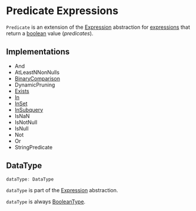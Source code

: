 # Predicate Expressions

`Predicate` is an extension of the [Expression](Expression.md) abstraction for [expressions](#implementations) that return a [boolean](#dataType) value (_predicates_).

## Implementations

* And
* AtLeastNNonNulls
* [BinaryComparison](BinaryComparison.md)
* DynamicPruning
* [Exists](Exists.md)
* [In](In.md)
* [InSet](InSet.md)
* [InSubquery](InSubquery.md)
* IsNaN
* IsNotNull
* IsNull
* Not
* Or
* StringPredicate

## <span id="dataType"> DataType

```scala
dataType: DataType
```

`dataType` is part of the [Expression](Expression.md#dataType) abstraction.

`dataType` is always [BooleanType](../DataType.md#BooleanType).
